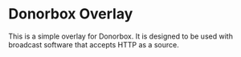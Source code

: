 # Donorbox Overlay

This is a simple overlay for Donorbox. It is designed to be used with broadcast software that accepts HTTP as a source.
